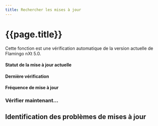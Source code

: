 ```yaml
---
title: Rechercher les mises à jour
---
```


# {{page.title}}
Cette fonction est une vérification automatique de la version actuelle de Flamingo nXt 5.0. 

#### Statut de la mise à jour actuelle

#### Dernière vérification

#### Fréquence de mise à jour

### Vérifier maintenant...

## Identification des problèmes de mises à jour